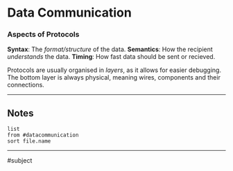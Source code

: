 # Data Communication

### Aspects of Protocols
**Syntax**: The *format/structure* of the data.
**Semantics**: How the recipient *understands* the data.
**Timing**: How fast data should be sent or recieved.

Protocols are usually organised in *layers*, as it allows for easier debugging. The bottom layer is always physical, meaning wires, components and their connections.

---

## Notes

```dataview
list
from #datacommunication 
sort file.name
```


---
#subject 